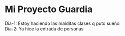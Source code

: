 ﻿# Mi Proyecto Guardia
Dia-1: Estoy haciendo las malditas clases q puto sueño <br>
Dia-2: Ya hice la entrada de personas
